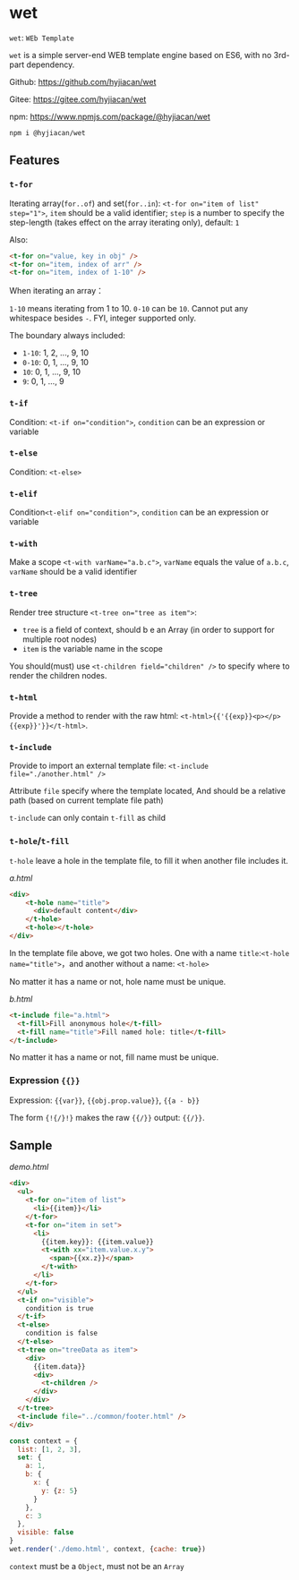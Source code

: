 # wet

`wet`: `WEb Template`

`wet` is a simple server-end WEB template engine based on ES6, with no 3rd-part dependency.

Github: https://github.com/hyjiacan/wet

Gitee: https://gitee.com/hyjiacan/wet

npm: https://www.npmjs.com/package/@hyjiacan/wet

```shell
npm i @hyjiacan/wet
```

## Features

### `t-for`

Iterating array(`for..of`) and set(`for..in`): 
`<t-for on="item of list" step="1">`,
`item` should be a valid identifier;
`step` is a number to specify the step-length (takes effect on the array iterating only), default: `1`

Also:

```html
<t-for on="value, key in obj" />
<t-for on="item, index of arr" />
<t-for on="item, index of 1-10" />
```

When iterating an array：

`1-10` means iterating from 1 to 10. `0-10` can be `10`. 
Cannot put any whitespace besides `-`. FYI, integer supported only.

The boundary always included:

- `1-10`: 1, 2, ..., 9, 10
- `0-10`: 0, 1, ..., 9, 10
- `10`: 0, 1, ..., 9, 10
- `9`: 0, 1, ..., 9

### `t-if`

Condition: `<t-if on="condition">`, `condition` can be an expression or variable

### `t-else`

Condition: `<t-else>`

### `t-elif`

Condition`<t-elif on="condition">`, `condition` can be an expression or variable

### `t-with`

Make a scope `<t-with varName="a.b.c">`, `varName` equals the value of `a.b.c`,  `varName` should be a valid identifier

### `t-tree`

Render tree structure `<t-tree on="tree as item">`:

- `tree` is a field of context, should b e an Array (in order to support for multiple root nodes)
- `item` is the variable name in the scope

You should(must) use `<t-children field="children" />` to specify where to render the children nodes.

### `t-html`

Provide a method to render with the raw html: `<t-html>{{'{{exp}}<p></p>{{exp}}'}}</t-html>`.

### `t-include`

Provide to import an external template file: `<t-include file="./another.html" />`

Attribute `file` specify where the template located, And should be a relative path (based on current template file path)

`t-include` can only contain `t-fill` as child

### `t-hole`/`t-fill`

`t-hole` leave a hole in the template file, to fill it when another file includes it.

_a.html_
```html
<div>
    <t-hole name="title">
      <div>default content</div>
    </t-hole>
    <t-hole></t-hole>
</div>
```

In the template file above, we got two holes. 
One with a name `title`:`<t-hole name="title">`，and another without a name: `<t-hole>`

No matter it has a name or not, hole name must be unique.

_b.html_
```html
<t-include file="a.html">
  <t-fill>Fill anonymous hole</t-fill>
  <t-fill name="title">Fill named hole: title</t-fill>
</t-include>
```

No matter it has a name or not, fill name must be unique.

### Expression `{{}}`

Expression: `{{var}}`, `{{obj.prop.value}}`, `{{a - b}}`

The form `{!{/}!}` makes the raw `{{/}}` output: `{{/}}`.

## Sample

_demo.html_

```html
<div>
  <ul>
    <t-for on="item of list">
      <li>{{item}}</li>
    </t-for>
    <t-for on="item in set">
      <li>
        {{item.key}}: {{item.value}}
        <t-with xx="item.value.x.y">
          <span>{{xx.z}}</span>
        </t-with>
      </li>
    </t-for>
  </ul>
  <t-if on="visible">
    condition is true
  </t-if>
  <t-else>
    condition is false
  </t-else>
  <t-tree on="treeData as item">
    <div>
      {{item.data}}
      <div>
      	<t-children />    
      </div>
    </div>
  </t-tree>
  <t-include file="../common/footer.html" />
</div>
```

```javascript
const context = {
  list: [1, 2, 3],
  set: {
    a: 1,
    b: {
      x: {
        y: {z: 5}
      }
    },
    c: 3
  },
  visible: false
}
wet.render('./demo.html', context, {cache: true})
```

`context` must be a `Object`, must not be an `Array`
